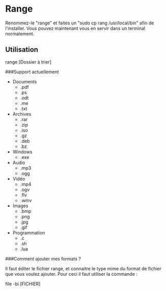 Range
=====

Renommez-le "range" et faites un "sudo cp rang /usr/local/bin" afin de l'installer. Vous pouvez maintenant vous en servir dans un terminal normalement.

Utilisation
-----------
range [Dossier à trier]

###Support actuellement

* Documents
  * .pdf
  * .ps
  * .odt
  * .me
  * .txt
* Archives
  * .rar
  * .zip
  * .iso
  * .gz
  * .deb
  * .bz
* Windows
  * .exe
* Audio
  * .mp3
  * .ogg
* Vidéo
  * .mp4
  * .ogv
  * .flv
  * .wmv
* Images
  * .bmp
  * .png
  * .jpg
  * .gif
* Programmation
  * .c
  * .sh
  * .lua

###Comment ajouter mes formats ?

Il faut éditer le fichier range, et connaitre le type mime du format de fichier que vous voulez ajouter. Pour ceci il faut utiliser la commande :

file -bi [FICHIER]


